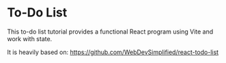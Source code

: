 # To-Do List

This to-do list tutorial provides a functional React program using Vite and work with state.

It is heavily based on: https://github.com/WebDevSimplified/react-todo-list
